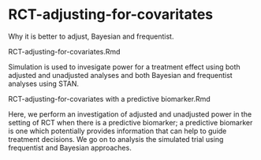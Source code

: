 # RCT-adjusting-for-covaritates
Why it is better to adjust, Bayesian and frequentist. 

RCT-adjusting-for-covariates.Rmd 

Simulation is used to invesigate power for a treatment effect using both adjusted and unadjusted analyses and both Bayesian and frequentist analyses using STAN.

RCT-adjusting-for-covariates with a predictive biomarker.Rmd  

Here, we perform an investigation of adjusted and unadjusted power in the setting of RCT when there is a
predictive biomarker; a predictive biomarker is one which potentially provides information that can help to
guide treatment decisions. We go on to analysis the simulated trial using frequentist and Bayesian approaches.

 
